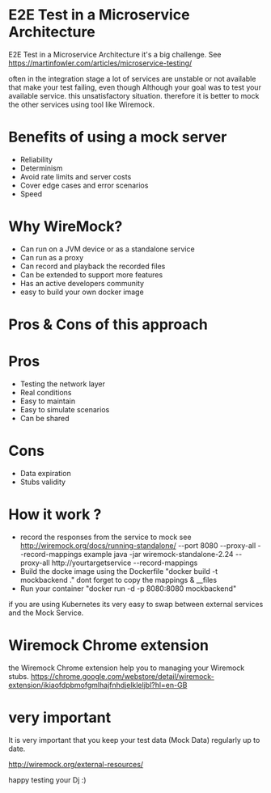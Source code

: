 # E2E Test in a Microservice Architecture

E2E Test in a Microservice Architecture it's a big challenge.
See https://martinfowler.com/articles/microservice-testing/

often in the integration stage a lot of services are unstable or not available that make your test failing,
even though Although your goal was to test your available service.
this unsatisfactory situation.
therefore it is better to mock the other services using tool like Wiremock.

# Benefits of using a mock server
- Reliability
- Determinism
- Avoid rate limits and server costs
- Cover edge cases and error scenarios
- Speed

# Why WireMock?
- Can run on a JVM device or as a standalone service
- Can run as a proxy
- Can record and playback the recorded files
- Can be extended to support more features
- Has an active developers community
- easy to build your own docker image

# Pros & Cons of this approach
#  Pros
- Testing the network layer
- Real conditions
- Easy to maintain
- Easy to simulate scenarios
- Can be shared
#  Cons
- Data expiration
- Stubs validity

# How it work ?

- record the responses from the service to mock see http://wiremock.org/docs/running-standalone/  --port 8080 --proxy-all --record-mappings   example   java -jar wiremock-standalone-2.24 --proxy-all http://yourtargetservice --record-mappings
- Build the docke image using the Dockerfile "docker build -t mockbackend ." dont forget to copy the mappings & __files
- Run your container          "docker run -d -p 8080:8080 mockbackend"

if you are using Kubernetes its very easy to swap between  external services and the Mock Service. 

# Wiremock Chrome extension
the Wiremock Chrome extension help you to managing your Wiremock stubs. https://chrome.google.com/webstore/detail/wiremock-extension/ikiaofdpbmofgmlhajfnhdjelkleljbl?hl=en-GB

# very important 
It is very important that you keep your test data (Mock Data) regularly up to date.

http://wiremock.org/external-resources/

happy testing
your Dj :)
